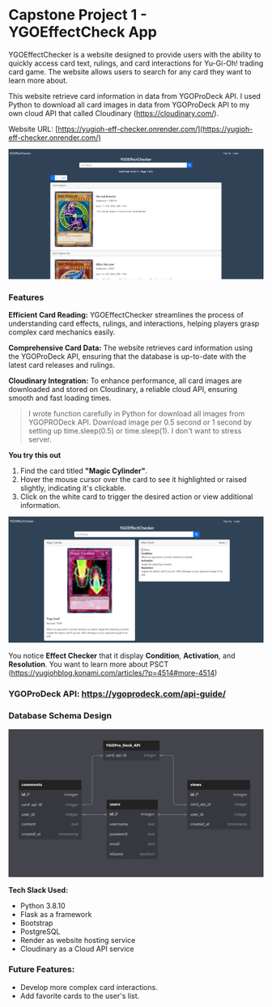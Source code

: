 # Capstone Project 1 - YGOEffectCheck App

YGOEffectChecker is a website designed to provide users with the ability to quickly access card text, rulings, and card interactions for Yu-Gi-Oh! trading card game. The website allows users to search for any card they want to learn more about.

This website retrieve card information in data from YGOProDeck API. I used Python to download all card images in data from YGOProDeck API to my own cloud API that called Cloudinary (https://cloudinary.com/).

Website URL: [https://yugioh-eff-checker.onrender.com/](https://yugioh-eff-checker.onrender.com/)

![YGO_EFF_CHECKER_Search](/static/images/search.png)

### Features

**Efficient Card Reading:** YGOEffectChecker streamlines the process of understanding card effects, rulings, and interactions, helping players grasp complex card mechanics easily.

**Comprehensive Card Data:** The website retrieves card information using the YGOProDeck API, ensuring that the database is up-to-date with the latest card releases and rulings.

**Cloudinary Integration:** To enhance performance, all card images are downloaded and stored on Cloudinary, a reliable cloud API, ensuring smooth and fast loading times.
> I wrote function carefully in Python for download all images from YGOPRODeck API. Download image per 0.5 second or 1 second by setting up time.sleep(0.5) or time.sleep(1). I don't want to stress server.

**You try this out**
1. Find the card titled **"Magic Cylinder"**. 
2. Hover the mouse cursor over the card to see it highlighted or raised slightly, indicating it's clickable.
3. Click on the white card to trigger the desired action or view additional information.

![Magic_Cylinder](/static/images/magic_c.png)

You notice **Effect Checker** that it display **Condition**, **Activation**, and **Resolution**. You want to learn more about PSCT (https://yugiohblog.konami.com/articles/?p=4514#more-4514)

### YGOProDeck API: https://ygoprodeck.com/api-guide/

### Database Schema Design
![Database_Schema_Design](/Database-Schemas/DatabaseSchemaDesign-2.png)

**Tech Slack Used:** 
- Python 3.8.10
- Flask as a framework
- Bootstrap
- PostgreSQL
- Render as website hosting service
- Cloudinary as a Cloud API service

### Future Features:
- Develop more complex card interactions.
- Add favorite cards to the user's list.

